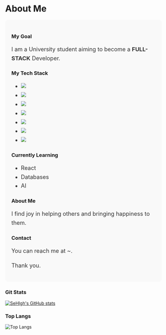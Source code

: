<!---
SeHIgh/SeHIgh is a ✨ special ✨ repository because its `README.md` (this file) appears on your GitHub profile.
You can click the Preview link to take a look at your changes.
--->
<!---
<h1>
  👋 Hello~! I'm sehigh
</h1>
<p style = "font-size : 20px;">
  Let me introduce myself
</p>

<p>I am a university student aiming to become a **full-stack** developer.</p>
<p>💻 My current tech stack includes HTML, CSS, JavaScript, Node.js, Python, C, and Java.</p>
<p>🌱 I am also actively learning React, Databases, and AI.</p>
<p>😄 I find joy in helping others and bringing happiness to them.</p>
<p>📞 You can reach me at ~.</p>
<p>Thank you.🫶</p>
--->

# About Me

<div style="background-color: #f9f9f9; padding: 20px; border-radius: 10px;">

### My Goal
<p style="font-size: 18px; line-height: 1.6; color: #333;">
    I am a University student aiming to become a <strong>FULL-STACK</strong> Developer.
</p>

### My Tech Stack
<ul style="font-size: 18px; line-height: 1.6; color: #333;">
    <li><img src="https://img.shields.io/badge/HTML5-E34F26?style=for-the-badge&logo=HTML5&logoColor=white"/></li>
    <li><img src="https://img.shields.io/badge/CSS3-1572B6?style=for-the-badge&logo=CSS3&logoColor=white"/></li>
    <li><img src="https://img.shields.io/badge/JavaScript-F7DF1E?style=for-the-badge&logo=JavaScript&logoColor=white"/></li>
    <li><img src="https://img.shields.io/badge/Node.js-5FA04E?style=for-the-badge&logo=Node.js&logoColor=white"/></li>
    <li><img src="https://img.shields.io/badge/Python-3776AB?style=for-the-badge&logo=Python&logoColor=white"/></li>
    <li><img src="https://img.shields.io/badge/C-A8B9CC?style=for-the-badge&logo=C&logoColor=white"/></li>
    <li><img src="https://img.shields.io/badge/Java-ED8B00?style=for-the-badge&logo=openjdk&logoColor=white
"/></li>
</ul>

### Currently Learning
<ul style="font-size: 18px; line-height: 1.6; color: #333;">
    <li>React</li>
    <li>Databases</li>
    <li>AI</li>
</ul>

### About Me
<p style="font-size: 18px; line-height: 1.6; color: #333;">
    I find joy in helping others and bringing happiness to them.
</p>

### Contact
<p style="font-size: 18px; line-height: 1.6; color: #333;">
    You can reach me at ~.
</p>

<p style="font-size: 18px; line-height: 1.6; color: #333;">
    Thank you.
</p>

</div>

### Git Stats
[![SeHIgh's GitHub stats](https://github-readme-stats.vercel.app/api?username=SeHIgh&hide=contribs,prs&show_icons=true&theme=graywhite)](https://github.com/SeHIgh/github-readme-stats)
### Top Langs
![Top Langs](https://github-readme-stats.vercel.app/api/top-langs/?username=SeHIgh&layout=compact&theme=graywhite)  
